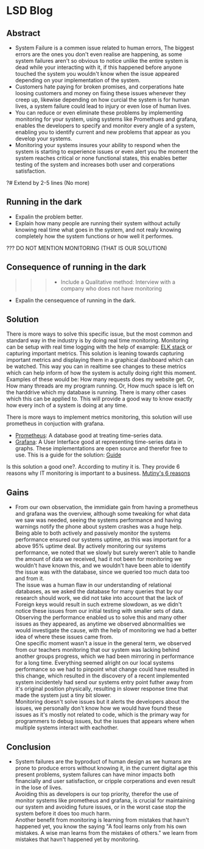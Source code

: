 # LSD Blog

## Abstract

- System Failure is a commen issue related to human errors, The biggest errors are the ones you don't even realise are happening, as some system failures aren't so obvious to notice unlike the entire system is dead while your interacting with it, if this happened before anyone touched the system you wouldn't know when the issue appeared depending on your implementation of the system.
- Customers hate paying for broken promises, and corperations hate loosing customers and money on fixing these issues whenever they creep up, likewise depending on how curcial the system is for human lives, a system failure could lead to injury or even lose of human lives.
- You can reduce or even eliminate these problems by implementing monitoring for your system, using systems like Promethues and grafana, enables the developers to specify and monitor every angle of a system, enabling you to identify current and new problems that appear as you develop your systems.
- Monitoring your systems insures your ability to respond when the system is starting to experience issues or even alert you the moment the system reaches critical or none functional states, this enables better testing of the system and increases both user and corperations satisfaction.

?# Extend by 2-5 lines (No more)

## Running in the dark
- Expalin the problem better.
- Explain how many people are running their system without actully knowing real time what goes in the system, and not realy knowing completely how the system functions or how well it performes.


??? DO NOT MENTION MONITORING (THAT IS OUR SOLUTION)

## Consequence of running in the dark
>>>- Include a Qualitative method: Interview with a company who does not have monitoring
- Expalin the censequence of running in the dark.

## Solution
There is more ways to solve this specific issue, but the most common and standard way in the industry is by doing real time monitoring. Monitoring can be setup with real time logging with the help of example: [ELK stack](https://www.elastic.co/webinars/introduction-elk-stack) or capturing important metrics. This solution is leaning towards capturing important metrics and displaying them in a graphical dashboard which can be watched. This way you can in realtime see changes to these metrics which can help inform of how the system is actully doing right this moment. Examples of these would be: How many requests does my website get. Or, How many threads are my program running. Or, How much space is left on the harddrive which my database is running. There is many other cases which this can be applied to. This will provide a good way to know exactly how every inch of a system is doing at any time.

There is more ways to implement metrics monitoring, this solution will use prometheus in conjuction with grafana.
- [Prometheus](https://prometheus.io/): A database good at treating time-series data.
- [Grafana](https://grafana.com/): A User Interface good at representing time-series data in graphs.
These implementations are open source and therefor free to use. 
This is a guide for the solution: [Guide](https://github.com/vegasbrianc/prometheus)

Is this solution a good one?. According to mutiny it is. They provide 6 reasons why IT monitoring is important to a business.
[Mutiny's 6 reasons](https://www.mutiny.com/news/blogs/2016/6-reasons-why-IT-monitoring-and-reporting-is-important-to-your-business/)


## Gains
- From our own observation, the immidiate gain from having a prometheus and grafana was the overview, although some tweaking for what data we saw was needed, seeing the systems performance and having warnings notify the phone about system crashes was a huge help.  
Being able to both actively and passively monitor the systems performance ensured our systems uptime, as this was important for a above 95% uptime deal. By actively monitoring our systems performance, we noted that we slowly but surely weren't able to handle the amount of data we received, had it not been for monitoring we wouldn't have known this, and we wouldn't have been able to identify the issue was with the database, since we queried too much data too and from it.  
The issue was a human flaw in our understanding of relational databases, as we asked the database for many queries that by our research should work, we did not take into account that the lack of Foreign keys would result in such extreme slowdown, as we didn't notice these issues from our initial testing with smaller sets of data.  
Observing the performance enabled us to solve this and many other issues as they appeared, as anytime we observed abnormalities we would investigate the cause, with the help of monitoring we had a better idea of where these issues came from.  
One specific moment wasn't a issue in the general term, we observed from our teachers monitoring that our system was lacking behind another groups progress, which we had been mirroring in performance for a long time. Everything seemed alright on our local systems performance so we had to pinpoint what change could have resulted in this change, which resulted in the discovery of a recent implemented system incidentely had send our systems entry point futher away from it's original position physically, resulting in slower response time that made the system just a tiny bit slower.  
Monitoring doesn't solve issues but it alerts the developers about the issues, we personally don't know how we would have found these issues as it's mostly not related to code, which is the primary way for programmers to debug issues, but the issues that appears where  when multiple systems interact with eachother.  

## Conclusion
- System failures are the byproduct of human design as we humans are prone to produce errors without knowing it, in the current digital age this present problems, system failures can have minor impacts both financially and user satisfaction, or cripple corperations and even result in the lose of lives.  
Avoiding this as developers is our top priority, therefor the use of monitor systems like prometheus and grafana, is crucial for maintaining our system and avoiding future issues, or in the worst case stop the system before it does too much harm.  
Another benefit from monitoring is learning from mistakes that havn't happened yet, you know the saying "A fool learns only from his own mistakes. A wise man learns from the mistakes of others." we learn from mistakes that havn't happened yet by monitoring.
